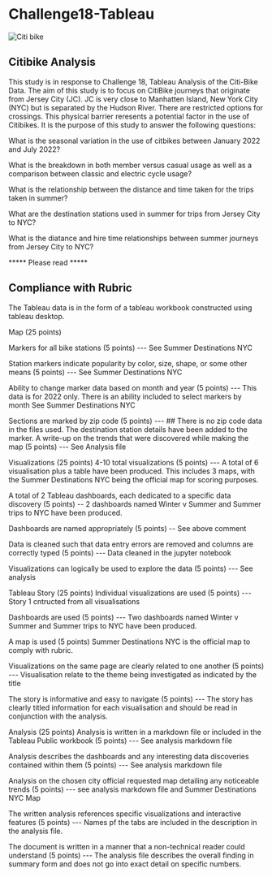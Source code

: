 # Challenge18-Tableau
![Citi bike](https://user-images.githubusercontent.com/113118793/224549542-73d3ee8e-32cf-43aa-a1f0-0eb352ece2a9.jpg)

## Citibike Analysis

This study is in response to Challenge 18, Tableau Analysis of the Citi-Bike Data.
The aim of this study is to focus on CitiBike journeys that originate from Jersey City (JC).
JC is very close to Manhatten Island, New York City (NYC) but is separated by the Hudson River. There are restricted options for crossings.
This physical barrier reresents a potential factor in the use of Citibikes. 
It is the purpose of this study to answer the following questions:

What is the seasonal variation in the use of citbikes between January 2022 and July 2022?

What is the breakdown in both member versus casual usage as well as a comparison between classic and electric cycle usage?

What is the relationship between the distance and time taken for the trips taken in summer?

What are the destination stations used in summer for trips from Jersey City to NYC?

What is the diatance and hire time relationships between summer journeys from Jersey City to NYC?


***** Please read *****
## Compliance with Rubric


The Tableau data is in the form of a tableau workbook constructed using tableau desktop.


Map (25 points)

Markers for all bike stations (5 points) --- See Summer Destinations NYC

Station markers indicate popularity by color, size, shape, or some other means (5 points) --- See Summer Destinations NYC

Ability to change marker data based on month and year (5 points) --- This data is for 2022 only. There is an ability included to select markers by month See Summer Destinations NYC 

Sections are marked by zip code (5 points) --- ## There is no zip code data in the files used. The destination station details have been added to the marker.
A write-up on the trends that were discovered while making the map (5 points) --- See Analysis file



Visualizations (25 points)
4-10 total visualizations (5 points) --- A total of 6 visualisation plus a table have been produced. This includes 3 maps, with the Summer Destinations NYC being the official map for scoring purposes.

A total of 2 Tableau dashboards, each dedicated to a specific data discovery (5 points) -- 2 dashboards named Winter v Summer and Summer trips to NYC have been produced.

Dashboards are named appropriately (5 points) -- See above comment

Data is cleaned such that data entry errors are removed and columns are correctly typed (5 points) --- Data cleaned in the jupyter notebook

Visualizations can logically be used to explore the data (5 points) --- See analysis


Tableau Story (25 points)
Individual visualizations are used (5 points) --- Story 1 cntructed from all visualisations

Dashboards are used (5 points) --- Two dashboards named Winter v Summer and Summer trips to NYC have been produced.

A map is used (5 points) Summer Destinations NYC is the official map to comply with rubric.

Visualizations on the same page are clearly related to one another (5 points) --- Visualisation relate to the theme being investigated as indicated by the title

The story is informative and easy to navigate (5 points) --- The story has clearly titled information for each visualisation and should be read in conjunction with the analysis.

Analysis (25 points)
Analysis is written in a markdown file or included in the Tableau Public workbook (5 points) --- See analysis markdown file

Analysis describes the dashboards and any interesting data discoveries contained within them (5 points) --- See analysis markdown file

Analysis on the chosen city official requested map detailing any noticeable trends (5 points) --- see analysis markdown file and Summer Destinations NYC Map

The written analysis references specific visualizations and interactive features (5 points) --- Names pf the tabs are included in the description in the analysis file.

The document is written in a manner that a non-technical reader could understand (5 points) --- The analysis file describes the overall finding in summary form and does not go into exact detail on specific numbers.



